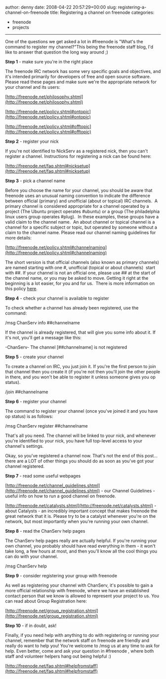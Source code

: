 author: denny
date: 2008-04-22 20:57:29+00:00
slug: registering-a-channel-on-freenode
title: Registering a channel on freenode
categories:
- freenode
- projects
---

One of the questions we get asked a lot in #freenode is "What's the command to register my channel?"This being the freenode staff blog, I'd like to answer that question the long way around  ;)



**Step 1** - make sure you're in the right place



The freenode IRC network has some very specific goals and objectives, and it's intended primarily for developers of free and open source software.  Please read these pages and make sure we're the appropriate network for your channel and its users:



[http://freenode.net/philosophy.shtml](http://freenode.net/philosophy.shtml)



[http://freenode.net/policy.shtml#ontopic](http://freenode.net/policy.shtml#ontopic)



[http://freenode.net/policy.shtml#offtopic](http://freenode.net/policy.shtml#offtopic)



**Step 2** - register your nick



If you're not identified to NickServ as a registered nick, then you can't register a channel.  Instructions for registering a nick can be found here:



[http://freenode.net/faq.shtml#nicksetup](http://freenode.net/faq.shtml#nicksetup)



**Step 3** - pick a channel name



Before you choose the name for your channel, you should be aware that freenode uses an unusual naming convention to indicate the difference between official (primary) and unofficial (about or topical) IRC channels.  A primary channel is considered appropriate for a channel operated by a project (The Ubuntu project operates #ubuntu) or a group (The philadelphia linux users group operates #plug).  In these examples, these groups have a valid claim to the channel name.  An about channel or topical channel is a channel for a specific subject or topic, but operated by someone without a claim to the channel name. Please read our channel naming guidelines for more details:



[http://freenode.net/policy.shtml#channelnaming](http://freenode.net/policy.shtml#channelnaming)



The short version is that official channels (also known as primary channels) are named starting with one #, unofficial (topical or about channels)  start with ##.  If your channel is not an official one, please use ## at the start of the channel name, or you may be asked to move.  Getting it right at the beginning is a lot easier, for you and for us.  There is more information on this policy [here](http://freenode.net/policy.shtml#channelnaming).



**Step 4** - check your channel is available to register



To check whether a channel has already been registered, use the command:



/msg ChanServ info ##channelname



If the channel is already registered, that will give you some info about it.  If it's not, you'll get a message like this:



-ChanServ- The channel [##channelname] is not registered



**Step 5** - create your channel



To create a channel on IRC, you just join it.  If you're the first person to join that channel then you create it (if you're not then you'll join the other people in there, and you won't be able to register it unless someone gives you op status).



/join ##channelname



**Step 6** - register your channel



The command to register your channel (once you've joined it and you have op status) is as follows:



/msg ChanServ register ##channelname



That's all you need.  The channel will be linked to your nick, and whenever you're identified to your nick, you have full top-level access to your channel's settings.



Okay, so you've registered a channel now.  That's not the end of this post...  there are a LOT of other things you should do as soon as you've got your channel registered.



**Step 7** - read some useful webpages



[http://freenode.net/channel_guidelines.shtml](http://freenode.net/channel_guidelines.shtml) - our Channel Guidelines - useful info on how to run a good channel on freenode.



[http://freenode.net/catalysts.shtml](http://freenode.net/catalysts.shtml) - about Catalysts - an incredibly important concept that makes freenode the great network that it is.  Please try to be a catalyst whenever you're on the network, but most importantly when you're running your own channel.



**Step 8** - read the ChanServ help pages



The ChanServ help pages really are actually helpful.  If you're running your own channel, you probably should have read everything in them - it won't take long, a few hours at most, and then you'll know all the cool things you can do with your channel.



/msg ChanServ help



**Step 9** - consider registering your group with freenode



As well as registering your channel with ChanServ, it's possible to gain a more official relationship with freenode, where we have an established contact person that we know is allowed to represent your project to us.  You can read about Group Registration here:



[http://freenode.net/group_registration.shtml](http://freenode.net/group_registration.shtml)



**Step 10** - if in doubt, ask!



Finally, if you need help with anything to do with registering or running your channel, remember that the network staff on freenode are friendly and really do want to help you!  You're welcome to /msg us at any time to ask for help.  Even better, come and ask your question in #freenode , where both staff and volunteer helpers hang out being helpful  :)



[http://freenode.net/faq.shtml#helpfromstaff](http://freenode.net/faq.shtml#helpfromstaff)
